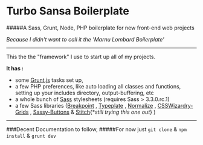 Turbo Sansa Boilerplate
=======================

#####A Sass, Grunt, Node, PHP boilerplate for new front-end web projects

*Because I didn't want to call it the 'Marnu Lombard Boilerplate'*

---



This the the "framework" I use to start up all of my projects.

**It has :**

* some [Grunt.js](http://gruntjs.com) tasks set up,
* a few PHP preferences, like auto loading all classes and functions, setting up your includes directory, output-buffering, etc
* a whole bunch of [Sass](http://sass-lang.com) stylesheets (requires Sass > 3.3.0.rc.1)
* a few Sass libraries ([Breakpoint](http://breakpoint-sass.com) , [Typeplate](http://http://typeplate.com) , [Normalize](http://git.io/normalize) , [CSSWizardry-Grids](http://csswizardry.com/csswizardry-grids/‎) , [Sassy-Buttons](http://jaredhardy.com/sassy-buttons/‎) & [Stitch](http://https://github.com/anthonyshort/stitch-css){**still trying this one out*} )

---

###Decent Documentation to follow,
#####For now just ``git clone`` & ``npm install`` & ``grunt dev``